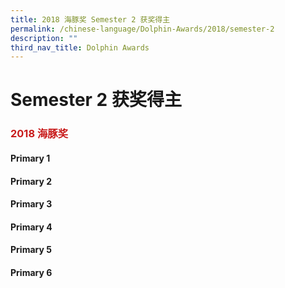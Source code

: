 ```yaml
---
title: 2018 海豚奖 Semester 2 获奖得主
permalink: /chinese-language/Dolphin-Awards/2018/semester-2
description: ""
third_nav_title: Dolphin Awards
---
```

Semester 2 获奖得主
===============

### <span style = "color: #c81b1b"> <b>2018 海豚奖</b> </span>

#### Primary 1



#### Primary 2



#### Primary 3



#### Primary 4



#### Primary 5



#### Primary 6

